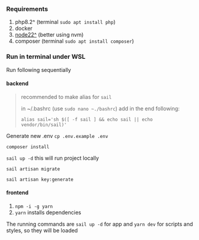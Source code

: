 ### Requirements

1. php8.2^ (terminal `sudo apt install php`)
2. docker
3. [node22^](https://nodejs.org/en/download/package-manager) (better using nvm)
4. composer (terminal `sudo apt install composer`)

### Run in terminal under WSL

Run following sequentially

#### backend

> recommended to make alias for `sail`
> 
> in ~/.bashrc (use `sudo nano ~./bashrc`) add in the end following:
> 
> `alias sail='sh $([ -f sail ] && echo sail || echo vendor/bin/sail)'`

Generate new .env `cp .env.example .env`

`composer install`

`sail up -d` this will run project locally

`sail artisan migrate`

`sail artisan key:generate`

#### frontend
1. `npm -i -g yarn`
2. `yarn` installs dependencies

The running commands are `sail up -d` for app and `yarn dev` for scripts and styles, so they will be loaded
